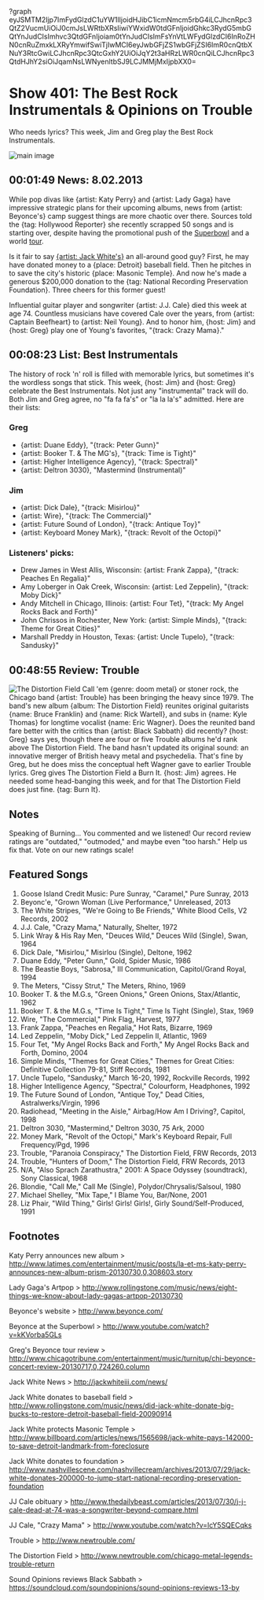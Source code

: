 ?graph eyJSMTM2Ijp7ImFydGlzdC1uYW1lIjoidHJibC1icmNmcm5rbG4iLCJhcnRpc3QtZ2VucmUiOiJ0cmJsLWRtbXRsIiwiYWxidW0tdGFnIjoidGhkc3RydG5mbGQtYnJudCIsImhvc3QtdGFnIjoiam0tYnJudCIsImFsYnVtLWFydGlzdCI6InRoZHN0cnRuZmxkLXRyYmwifSwiTjIwMCI6eyJwbGFjZS1wbGFjZSI6ImR0cnQtbXNuY3RtcGwiLCJhcnRpc3QtcGxhY2UiOiJqY2t3aHRzLWR0cnQiLCJhcnRpc3QtdHJhY2siOiJqamNsLWNyenltbSJ9LCJMMjMxIjpbXX0=

# Show 401: The Best Rock Instrumentals & Opinions on Trouble
Who needs lyrics? This week, Jim and Greg play the Best Rock Instrumentals.

![main image](http://static.soundopinions.org/images/2013/instrumentals.jpg)

## 00:01:49 News: 8.02.2013
While pop divas like {artist: Katy Perry} and {artist: Lady Gaga} have impressive strategic plans for their upcoming albums, news from {artist: Beyonce's} camp suggest things are more chaotic over there. Sources told the {tag: Hollywood Reporter} she recently scrapped 50 songs and is starting over, despite having the promotional push of the [Superbowl](http://www.youtube.com/watch?v=kKVorba5GLs) and a world [tour](http://www.chicagotribune.com/entertainment/music/turnitup/chi-beyonce-concert-review-20130717,0,724260.column). 

Is it fair to say [{artist: Jack White's}](http://jackwhiteiii.com/news/) an all-around good guy? First, he may have donated money to a {place: Detroit} baseball field. Then he pitches in to save the city's historic {place: Masonic Temple}. And now he's made a generous $200,000 donation to the {tag: National Recording Preservation Foundation}. Three cheers for this former guest!

Influential guitar player and songwriter {artist: J.J. Cale} died this week at age 74. Countless musicians have covered Cale over the years, from {artist: Captain Beefheart} to {artist: Neil Young}. And to honor him, {host: Jim} and {host: Greg} play one of Young's favorites, "{track: Crazy Mama}." 

## 00:08:23 List: Best Instrumentals
The history of rock 'n' roll is filled with memorable lyrics, but sometimes it's the wordless songs that stick. This week, {host: Jim} and {host: Greg} celebrate the Best Instrumentals. Not just any "instrumental" track will do. Both Jim and Greg agree, no "fa fa fa's" or "la la la's" admitted. Here are their lists:

### Greg 
- {artist: Duane Eddy}, "{track: Peter Gunn}"
- {artist: Booker T. & The MG's}, "{track: Time is Tight}"
- {artist: Higher Intelligence Agency}, "{track: Spectral}"
- {artist: Deltron 3030}, "Mastermind (Instrumental)"

### Jim
- {artist: Dick Dale}, "{track: Misirlou}"
- {artist: Wire}, "{track: The Commercial}"
- {artist: Future Sound of London}, "{track: Antique Toy}"
- {artist: Keyboard Money Mark}, "{track: Revolt of the Octopi}"

### Listeners' picks:

- Drew James in West Allis, Wisconsin: {artist: Frank Zappa}, "{track: Peaches En Regalia}"
- Amy Loberger in Oak Creek, Wisconsin: {artist: Led Zeppelin}, "{track: Moby Dick}"
- Andy Mitchell in Chicago, Illinois: {artist: Four Tet}, "{track: My Angel Rocks Back and Forth}"
- John Chrissos in Rochester, New York: {artist: Simple Minds}, "{track: Theme for Great Cities}"
- Marshall Preddy in Houston, Texas: {artist: Uncle Tupelo}, "{track: Sandusky}"

## 00:48:55 Review: Trouble
![The Distortion Field](http://is5.mzstatic.com/image/thumb/Music111/v4/44/09/73/44097338-f61e-a501-c5a2-cc065c18b5be/source/600x600bb.jpg "1203701169/1203701159")
Call 'em {genre: doom metal} or stoner rock, the Chicago band {artist: Trouble} has been bringing the heavy since 1979. The band's new album {album: The Distortion Field} reunites original guitarists {name: Bruce Franklin} and {name: Rick Wartell}, and subs in {name: Kyle Thomas} for longtime vocalist {name: Eric Wagner}. Does the reunited band fare better with the critics than {artist: Black Sabbath} did recently? {host: Greg} says yes, though there are four or five Trouble albums he'd rank above The Distortion Field. The band hasn't updated its original sound: an innovative merger of British heavy metal and psychedelia. That's fine by Greg, but he does miss the conceptual heft Wagner gave to earlier Trouble lyrics. Greg gives The Distortion Field a Burn It. {host: Jim} agrees. He needed some head-banging this week, and for that The Distortion Field does just fine. {tag: Burn It}.

## Notes
Speaking of Burning...
You commented and we listened! Our record review ratings are "outdated," "outmoded," and maybe even "too harsh." Help us fix that. Vote on our new ratings scale!

## Featured Songs
1. Goose Island Credit Music: Pure Sunray, "Caramel," Pure Sunray, 2013
2. Beyonc'e, "Grown Woman (Live Performance," Unreleased, 2013
3. The White Stripes, "We're Going to Be Friends," White Blood Cells, V2 Records, 2002
4. J.J. Cale, "Crazy Mama," Naturally, Shelter, 1972
5. Link Wray & His Ray Men, "Deuces Wild," Deuces Wild (Single), Swan, 1964
6. Dick Dale, "Misirlou," Misirlou (Single), Deltone, 1962
7. Duane Eddy, "Peter Gunn," Gold, Spider Music, 1986
8. The Beastie Boys, "Sabrosa," III Communication, Capitol/Grand Royal, 1994
9. The Meters, "Cissy Strut," The Meters, Rhino, 1969
10. Booker T. & the M.G.s, "Green Onions," Green Onions, Stax/Atlantic, 1962
11. Booker T. & the M.G.s, "Time Is Tight," Time Is Tight (Single), Stax, 1969
12. Wire, "The Commercial," Pink Flag, Harvest, 1977
13. Frank Zappa, "Peaches en Regalia," Hot Rats, Bizarre, 1969
14. Led Zeppelin, "Moby Dick," Led Zeppelin II, Atlantic, 1969
15. Four Tet, "My Angel Rocks Back and Forth," My Angel Rocks Back and Forth, Domino, 2004
16. Simple Minds, "Themes for Great Cities," Themes for Great Cities: Definitive Collection 79-81, Stiff Records, 1981
17. Uncle Tupelo, "Sandusky," March 16-20, 1992, Rockville Records, 1992
18. Higher Intelligence Agency, "Spectral," Colourform, Headphones, 1992
19. The Future Sound of London, "Antique Toy," Dead Cities, Astralwerks/Virgin, 1996
20. Radiohead, "Meeting in the Aisle," Airbag/How Am I Driving?, Capitol, 1998
21. Deltron 3030, "Mastermind," Deltron 3030, 75 Ark, 2000
22. Money Mark, "Revolt of the Octopi," Mark's Keyboard Repair, Full Frequency/Pgd, 1996
23. Trouble, "Paranoia Conspiracy," The Distortion Field, FRW Records, 2013
24. Trouble, "Hunters of Doom," The Distortion Field, FRW Records, 2013
25. N/A, "Also Sprach Zarathustra," 2001: A Space Odyssey (soundtrack), Sony Classical, 1968
26. Blondie, "Call Me," Call Me (Single), Polydor/Chrysalis/Salsoul, 1980
27. Michael Shelley, "Mix Tape," I Blame You, Bar/None, 2001
28. Liz Phair, "Wild Thing," Girls! Girls! Girls!, Girly Sound/Self-Produced, 1991

## Footnotes
Katy Perry announces new album > http://www.latimes.com/entertainment/music/posts/la-et-ms-katy-perry-announces-new-album-prism-20130730,0,308603.story

Lady Gaga's Artpop > http://www.rollingstone.com/music/news/eight-things-we-know-about-lady-gagas-artpop-20130730

Beyonce's website > http://www.beyonce.com/

Beyonce at the Superbowl > http://www.youtube.com/watch?v=kKVorba5GLs

Greg's Beyonce tour review > http://www.chicagotribune.com/entertainment/music/turnitup/chi-beyonce-concert-review-20130717,0,724260.column

Jack White News > http://jackwhiteiii.com/news/

Jack White donates to baseball field > http://www.rollingstone.com/music/news/did-jack-white-donate-big-bucks-to-restore-detroit-baseball-field-20090914

Jack White protects Masonic Temple > http://www.billboard.com/articles/news/1565698/jack-white-pays-142000-to-save-detroit-landmark-from-foreclosure

Jack White donates to foundation > http://www.nashvillescene.com/nashvillecream/archives/2013/07/29/jack-white-donates-200000-to-jump-start-national-recording-preservation-foundation

JJ Cale obituary > http://www.thedailybeast.com/articles/2013/07/30/j-j-cale-dead-at-74-was-a-songwriter-beyond-compare.html

JJ Cale, "Crazy Mama" > http://www.youtube.com/watch?v=lcY5SQECqks

Trouble > http://www.newtrouble.com/

The Distortion Field > http://www.newtrouble.com/chicago-metal-legends-trouble-return

Sound Opinions reviews Black Sabbath > https://soundcloud.com/soundopinions/sound-opinions-reviews-13-by
